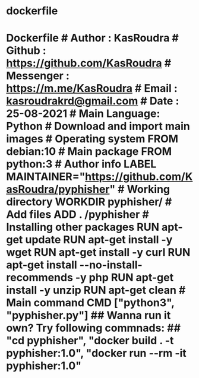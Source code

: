 # dockerfile
# Dockerfile  # Author       : KasRoudra # Github       : https://github.com/KasRoudra # Messenger    : https://m.me/KasRoudra # Email        : kasroudrakrd@gmail.com # Date         : 25-08-2021 # Main Language: Python  # Download and import main images  # Operating system FROM debian:10 # Main package FROM python:3  # Author info LABEL MAINTAINER="https://github.com/KasRoudra/pyphisher"  # Working directory WORKDIR pyphisher/ # Add files  ADD . /pyphisher  # Installing other packages RUN apt-get update RUN apt-get install -y wget RUN apt-get install -y curl RUN apt-get install --no-install-recommends -y php RUN apt-get install -y unzip RUN apt-get clean  # Main command CMD ["python3", "pyphisher.py"]  ## Wanna run it own? Try following commnads:  ## "cd pyphisher", "docker build . -t pyphisher:1.0", "docker run --rm -it pyphisher:1.0"
